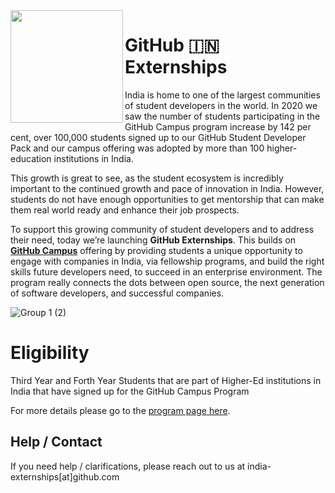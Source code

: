 <img align="left" height="180" src="https://raw.githubusercontent.com/github/india/main/Students/assets/fellowship%402x.png">

# **GitHub 🇮🇳 Externships**


India is home to one of the largest communities of student developers in the world. In 2020 we saw the number of students participating in the GitHub Campus program increase by 142 per cent, over 100,000 students signed up to our GitHub Student Developer Pack and our campus offering was adopted by more than 100 higher-education institutions in India.

This growth is great to see, as the student ecosystem is incredibly important to the continued growth and pace of innovation in India.  However, students do not have enough opportunities to get mentorship that can make them real world ready and enhance their job prospects. 

To support this growing community of student developers and to address their need, today we’re launching **GitHub Externships**. This builds on **[GitHub Campus](https://education.github.com/schools)** offering by providing students a unique opportunity to engage with companies in India, via fellowship programs, and build the right skills future developers need, to succeed in an enterprise environment. The program really connects the dots between open source, the next generation of software developers, and successful companies.
<br>

![Group 1 (2)](https://user-images.githubusercontent.com/39815871/159196547-2eb36912-c9cf-40f8-ae43-feec3f1c96be.png)



# Eligibility

Third Year and Forth Year Students that are part of Higher-Ed institutions in India that have signed up for the GitHub Campus Program

For more details please go to the [program page here](https://externship.github.in/).

## Help / Contact

If you need help / clarifications, please reach out to us at india-externships[at]github.com 

